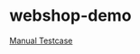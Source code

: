 # webshop-demo
[Manual Testcase](https://docs.google.com/spreadsheets/d/1peWF2ulIRwi3A9yxvfHU2dB_FPTo6jlrJFCFe5sradw/edit?usp=sharing)
